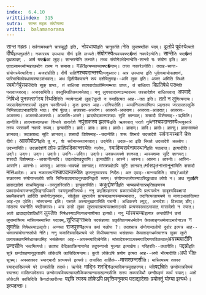 ```yaml
---
index:  6.4.10
vrittiindex:  315
sutra:  सान्त महतः संयोगस्य
vritti:  balamanorama 
---
```


सान्त महतः। `सर्वनामस्थाने चासंबुद्धौ इति, `नोपधाया` इति चानुवर्तते। `ने`ति लुप्तषष्ठीकं पदम्। `ढ्रलोपे पूर्वस्ये`त्यतो `दीर्घ` इत्यनुवर्तते। नकारस्य उपधाया दीर्घ इति लभ्यते। `संयोगस्ये`त्यवयवषष्ठ�न्तं नकारेऽन्वेति। `सान्ते`ति षष्ठ�न्तं पृथक्पदम् . आर्ष षष्ठ�आ लुक्। सान्तस्येति लभ्यते। तच्च संयोगेऽभेदेनान्वेति-सान्तो यः संयोग इति। अत एवाऽसामर्थ्यान्महच्छब्देन तस्य न समासः। `महत` इत्यप्यवयवषष्ठ�न्तम्। तच्च नकारेऽन्वेति। तदाह-सान्त-संयोगस्येत्यादिना। अजरांसीति। दीर्घे सति `नश्चपदान्तस्ये`त्यनुस्वारः। अत्र उपधाया इति पूर्वत्वमात्रोपलक्षणं, पारिभाषिकोपधात्वस्याऽसंभवात्। अथ द्वितीयैकवचने रूपं दर्शयितुमाह--अमि लुक इति। अजर अमिति स्थिते `स्वमोर्नपुंसका`दिति सुक् प्राप्तः, तं बाधित्वा तदपवादोऽतोमित्यम्भावः प्राप्तः, तं बाधित्वा `विप्रतिषेधे पर`मिति परत्वाज्जरस्। अजरसमिति। वस्तुस्थितिकथनमेतत्। ननु लुगपवादस्याऽम्भावस्य जरसादेशेन बाधितत्वात् `अपवादे निषिध्दे पुनरुत्सर्गस्य स्थिति`रिति न्यायेनाऽमो लुक्?कुतो न स्यादित्यत आह--तत इति। `ततो न लु`गित्यन्वयः। जरसादेशानन्तरममो लुङ्न भवतीत्यर्थः। कुत इत्यत आह--संनिपातेति। अम्संनिपातमाश्रित्य प्रवृत्तस्य जरसस्तल्लुकि निमित्तत्वाऽभावादिति भावः। शेषं पुंवत्। अजरसा-अजरेण। अजरसे-अजराय। अजरसः-अजरात्। अजरसः-अजरस्य। अजरसोःअजरयोः। अजरसि-अजरे। ह्मदयोदकास्यशब्दाः सुटि ज्ञानवत्। शसादौ विशेषमाह--पद्दन्निति। ह्मन्दीति। ह्मदयशब्दाच्छसः शिभावे ह्मदादेशे `नपुंसकस्य झलचः` इति ऋकारात् परतो नुमि `नश्चपदान्तस्ये`त्यनुस्वारे तस्य परसवर्णे नकारे रूपम्। इत्यादीति। ह्मदे। ह्मदः। ह्मदः। ह्मदोः। ह्मदाम्। ह्मदि। ह्मदोः। ह्मत्सु। ह्मदभावपक्षे ज्ञानवत्। उदकशब्दः सुटि ज्ञानवत्। शसादौ विशेषमाह--उदानीति। शसः शिभावे उदन्नादेशे `सर्वनामस्थाने चे`ति दीर्घः। `अल्लोपोऽन` इति तु न, शेः सर्वनामस्थानत्वात्। उद्नेति। उदक-आ इति स्थिते उदन्नादेशे अल्लोपः। उदभ्यामिति। उदन्नादेशे `न लोपः प्रातिपदिकान्तस्ये`ति नलोपः, `स्वादिष्वसर्वनामस्थाने` इति पदत्वात्। इत्यादीति। उद्गे। उद्गः। उद्गः। उद्गोः। उदनि--उद्गि। उद्गोः। उदन्नभावपक्षे ज्ञानवत्। आस्यशब्दः सुटि ज्ञानवत्। शसादौ विशेषमाह--आसानीत्यादि। उदन्नादेशवद्रूपाणि। इत्यादीति। आस्ने। आस्नः। आस्नः। आस्नोः। आस्नि-आसनि। आस्नोः। आससु। आसन्न-भावपक्षे ज्ञानवत्। मांसशब्दोऽपि सुटि ज्ञानवत्। `मांसपृतनासानूना`मिति शसादौ `मांस` आदेशः। अत्र नकारस्य `नश्चापदान्तस्ये`ति कृतानुस्वारस्य निर्देशः। अत एवाह--मान्भ्यामिति। मांस्?आदेशे सकारस्य संयोगान्तलोपे सति निमित्ताऽपायादनुस्वारनिवृत्तौ रूपम्। संयोगान्तलोपस्याऽसिद्धत्वान्न लोपो न। अथ सुठ�पि ह्मदाद्यादेशं साधयितुमाह--वस्तुतस्त्विति। इत्युक्तमिति। `ककुद्दोषणी` इति भाष्यप्रयोगात्प्रभृतिग्रहणस्य प्रकारार्थत्वमजन्तपुंलिङ्गाधिकारे स्वयमुक्तमित्यर्थः। ननु प्रभृतिग्रहणस्य प्रकारार्थत्वेऽपि प्रत्ययत्वेन सादृश्यविवक्षायां प्रथमैकवचने ह्मदिति प्रयोगोऽनुपपन्नः, सोर्लुका लुप्तत्वेन प्रत्ययलक्षणस्याप्यभावात्, तदनित्यत्वाश्रयणे च मानाऽभावादित्यत आह-एत एवेति। मांस्पचन्या इति। पच्यते अस्यामुखायामिति पचनी। अधिकरणे ल्युट्, अनादेशः। टित्त्वात् ङीप्। मांसस्य पचनीति षष्ठीसमासः। अत्र ङसो लुका लुप्तत्वात्प्रत्ययलक्षणाऽभावे प्रत्ययपरत्वाऽभावात् मांसादेशो न स्यात्। अतो ह्मदाद्यादेशविधौ `न लुमते`ति निषेधस्याऽनित्यत्वमाश्रीयत इत्यर्थः। ननु `मांस्पचन्या` इत्यत्र अन्तर्वर्तिनं ङसं लुप्तमाश्रित्य मांसित्यस्यास्ति पदत्वम्, `सुप्तिङ्न्त`मिति पदसंज्ञायाः प्रकृतिप्रत्ययधर्मत्वेन केवलाङ्गधर्मत्वाऽभावेनाऽत्र `न लुमते`ति निषेधस्याऽप्रवृत्तेः। अन्यथा `राजपुरुष` इत्यत्र कथं नलोपः ?। ततश्चात्र संयोगान्तलोपो दुर्वार इत्यत्र आह--भत्वात्संयोगान्तलोपो नेति। ननु यजादिस्वादिप्रत्यये परे विधीयमानाया भसंज्ञायाः केवलाङ्गधर्मत्वात्तत्र लुका लुप्ते प्रत्ययलक्षणनिषेधात्कथमिह भसंज्ञेत्यत आह--अयस्मयादित्वेनेति। मांसादेशस्याऽयस्मयादिगणपठितत्वात् `अयस्मयादीनि छन्दसी`नि भत्वमित्यर्थः। ततश्च वैदिकप्रक्रियायामेव तदुपन्यासो युज्यत इत्याक्षेपः। परिहरति--तथापीति। `पद्दन्नो` इति सूत्रे छन्दोग्रहणानुवृत्तावपि लोकेऽपि क्वचिदित्यन्वयः। कुतो लोकेऽपि प्रयोग इत्यत आह--अपो भीत्यादीति। `अपो भी`ति सूत्रम्। अपस्तकारः स्याद्भादौ प्रत्ययपरे इत्यर्थः। तत्रास्ति वार्तिकं--`मासश्छन्दसी`ति। मासित्यस्य तकारः स्याद्भादिप्रत्यये परे छन्दसीति तदर्थः। ऋग्वेदे `माद्भिः शरद्भिः` इत्यादिमन्त्रमुदाहरणम्। यदि `पद्दन्नि`ति छन्दोमात्रविषयं स्यात्तदा मासित्यादेशस्य छन्दोमात्रविषयत्वादलौकिकत्वान्मासश्छन्दसीति सस्य तकारविधौ छन्दौग्रहणं व्यर्थं स्यात्। अतो लोकेऽपि क्वचिदिति कैयटोक्तरीत्या `पद्दन्नि`त्यस्य लोकेऽपि प्रवृत्तिमनुमत्य पदाद्यादेशाः प्रयोक्तुं योग्या इत्यर्थः। इत्यदन्ताः।

